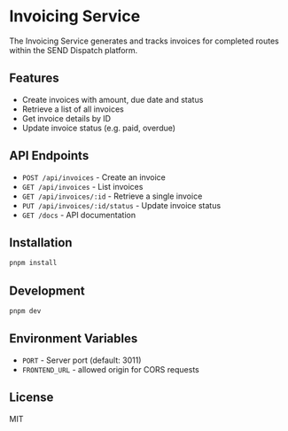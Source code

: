 # Invoicing Service

The Invoicing Service generates and tracks invoices for completed routes within the SEND Dispatch platform.

## Features

- Create invoices with amount, due date and status
- Retrieve a list of all invoices
- Get invoice details by ID
- Update invoice status (e.g. paid, overdue)

## API Endpoints

- `POST /api/invoices` - Create an invoice
- `GET /api/invoices` - List invoices
- `GET /api/invoices/:id` - Retrieve a single invoice
- `PUT /api/invoices/:id/status` - Update invoice status
- `GET /docs` - API documentation

## Installation

```bash
pnpm install
```

## Development

```bash
pnpm dev
```

## Environment Variables

- `PORT` - Server port (default: 3011)
- `FRONTEND_URL` - allowed origin for CORS requests

## License

MIT
